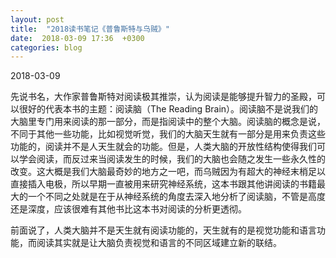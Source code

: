 ```yaml
---
layout: post
title:  "2018读书笔记《普鲁斯特与乌贼》"
date:  2018-03-09 17:36  +0300
categories: blog
---
```


2018-03-09

先说书名，大作家普鲁斯特对阅读极其推崇，认为阅读是能够提升智力的圣殿，可以很好的代表本书的主题：阅读脑（The Reading Brain）。阅读脑不是说我们的大脑里专门用来阅读的那一部分，而是指阅读中的整个大脑。阅读脑的概念是说，不同于其他一些功能，比如视觉听觉，我们的大脑天生就有一部分是用来负责这些功能的，阅读并不是人天生就会的功能。但是，人类大脑的开放性结构使得我们可以学会阅读，而反过来当阅读发生的时候，我们的大脑也会随之发生一些永久性的改变。这大概是我们大脑最奇妙的地方之一吧，而乌贼因为有超大的神经末梢足以直接插入电极，所以早期一直被用来研究神经系统，这本书跟其他讲阅读的书籍最大的一个不同之处就是在于从神经系统的角度去深入地分析了阅读脑，不管是高度还是深度，应该很难有其他书比这本书对阅读的分析更透彻。

前面说了，人类大脑并不是天生就有阅读功能的，天生就有的是视觉功能和语言功能，而阅读其实就是让大脑负责视觉和语言的不同区域建立新的联结。




<!--end-->
